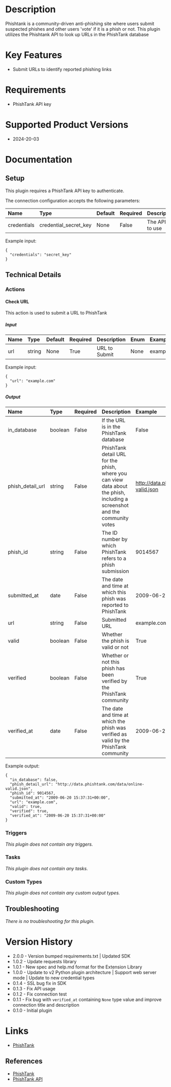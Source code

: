 # Description

Phishtank is a community-driven anti-phishing site where users submit suspected phishes and other users 'vote' if it is a phish or not. This plugin utilizes the Phishtank API to look up URLs in the PhishTank database

# Key Features

* Submit URLs to identify reported phishing links

# Requirements

* PhishTank API key

# Supported Product Versions

* 2024-20-03

# Documentation

## Setup

This plugin requires a PhishTank API key to authenticate.

The connection configuration accepts the following parameters:  

|Name|Type|Default|Required|Description|Enum|Example|
| :--- | :--- | :--- | :--- | :--- | :--- | :--- |
|credentials|credential_secret_key|None|False|The API key to use|None|secret_key|

Example input:

```
{
  "credentials": "secret_key"
}
```

## Technical Details

### Actions


#### Check URL

This action is used to submit a URL to PhishTank

##### Input

|Name|Type|Default|Required|Description|Enum|Example|
| :--- | :--- | :--- | :--- | :--- | :--- | :--- |
|url|string|None|True|URL to Submit|None|example.com|
  
Example input:

```
{
  "url": "example.com"
}
```

##### Output

|Name|Type|Required|Description|Example|
| :--- | :--- | :--- | :--- | :--- |
|in_database|boolean|False|If the URL is in the PhishTank database|False|
|phish_detail_url|string|False|PhishTank detail URL for the phish, where you can view data about the phish, including a screenshot and the community votes|http://data.phishtank.com/data/online-valid.json|
|phish_id|string|False|The ID number by which PhishTank refers to a phish submission|9014567|
|submitted_at|date|False|The date and time at which this phish was reported to PhishTank|2009-06-20 15:37:31+00:00|
|url|string|False|Submitted URL|example.com|
|valid|boolean|False|Whether the phish is valid or not|True|
|verified|boolean|False|Whether or not this phish has been verified by the PhishTank community|True|
|verified_at|date|False|The date and time at which the phish was verified as valid by the PhishTank community|2009-06-20 15:37:31+00:00|
  
Example output:

```
{
  "in_database": false,
  "phish_detail_url": "http://data.phishtank.com/data/online-valid.json",
  "phish_id": 9014567,
  "submitted_at": "2009-06-20 15:37:31+00:00",
  "url": "example.com",
  "valid": true,
  "verified": true,
  "verified_at": "2009-06-20 15:37:31+00:00"
}
```
### Triggers
  
*This plugin does not contain any triggers.*

### Tasks
  
*This plugin does not contain any tasks.*

### Custom Types
  
*This plugin does not contain any custom output types.*

## Troubleshooting
  
*There is no troubleshooting for this plugin.*

# Version History

* 2.0.0 - Version bumped requirements.txt | Updated SDK
* 1.0.2 - Update requests library
* 1.0.1 - New spec and help.md format for the Extension Library
* 1.0.0 - Update to v2 Python plugin architecture | Support web server mode | Update to new credential types
* 0.1.4 - SSL bug fix in SDK
* 0.1.3 - Fix API usage
* 0.1.2 - Fix connection test
* 0.1.1 - Fix bug with `verified_at` containing `None` type value and improve connection title and description
* 0.1.0 - Initial plugin

# Links

* [PhishTank](https://www.phishtank.com/)

## References

* [PhishTank](https://www.phishtank.com/)
* [PhishTank API](https://www.phishtank.com/api_info.php)
